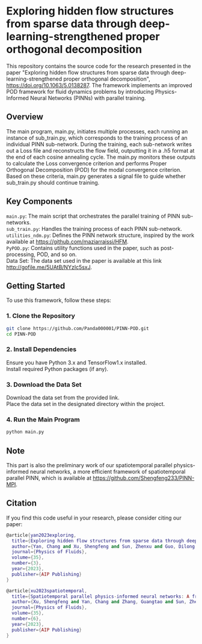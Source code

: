 # Exploring hidden flow structures from sparse data through deep-learning-strengthened proper orthogonal decomposition
This repository contains the source code for the research presented in the paper "Exploring hidden flow structures from sparse data through deep-learning-strengthened proper orthogonal decomposition", https://doi.org/10.1063/5.0138287.
The framework implements an improved POD framework for fluid dynamics problems by introducing Physics-Informed Neural Networks (PINNs) with parallel training.
## Overview
The main program, main.py, initiates multiple processes, each running an instance of sub_train.py, which corresponds to the training process of an individual PINN sub-network.
During the training, each sub-network writes out a Loss file and reconstructs the flow field, outputting it in a .h5 format at the end of each cosine annealing cycle.
The main.py monitors these outputs to calculate the Loss convergence criterion and performs Proper Orthogonal Decomposition (POD) for the modal convergence criterion.
Based on these criteria, main.py generates a signal file to guide whether sub_train.py should continue training.
## Key Components
`main.py`: The main script that orchestrates the parallel training of PINN sub-networks.  
`sub_train.py`: Handles the training process of each PINN sub-network.  
`utilities_ndm.py`: Defines the PINN network structure, inspired by the work available at https://github.com/maziarraissi/HFM.  
`PyPOD.py`: Contains utility functions used in the paper, such as post-processing, POD, and so on.  
Data Set: The data set used in the paper is available at this link http://gofile.me/5UAtB/NYzIc5sxJ.
## Getting Started
To use this framework, follow these steps:  
### 1. Clone the Repository  
```bash
git clone https://github.com/Panda000001/PINN-POD.git  
cd PINN-POD
```  
### 2. Install Dependencies  
Ensure you have Python 3.x and TensorFlow1.x installed.  
Install required Python packages (if any).  
### 3. Download the Data Set  
Download the data set from the provided link.  
Place the data set in the designated directory within the project.
### 4. Run the Main Program
```bash
python main.py
```
## Note
This part is also the preliminary work of our spatiotemporal parallel physics-informed neural networks, a more efficient framework of spatiotemporal parallel PINN, which is available at https://github.com/Shengfeng233/PINN-MPI.
## Citation
If you find this code useful in your research, please consider citing our paper:
```lua
@article{yan2023exploring,
  title={Exploring hidden flow structures from sparse data through deep-learning-strengthened proper orthogonal decomposition},
  author={Yan, Chang and Xu, Shengfeng and Sun, Zhenxu and Guo, Dilong and Ju, Shengjun and Huang, Renfang and Yang, Guowei},
  journal={Physics of Fluids},
  volume={35},
  number={3},
  year={2023},
  publisher={AIP Publishing}
}

@article{xu2023spatiotemporal,
  title={Spatiotemporal parallel physics-informed neural networks: A framework to solve inverse problems in fluid mechanics},
  author={Xu, Shengfeng and Yan, Chang and Zhang, Guangtao and Sun, Zhenxu and Huang, Renfang and Ju, Shengjun and Guo, Dilong and Yang, Guowei},
  journal={Physics of Fluids},
  volume={35},
  number={6},
  year={2023},
  publisher={AIP Publishing}
}
```
